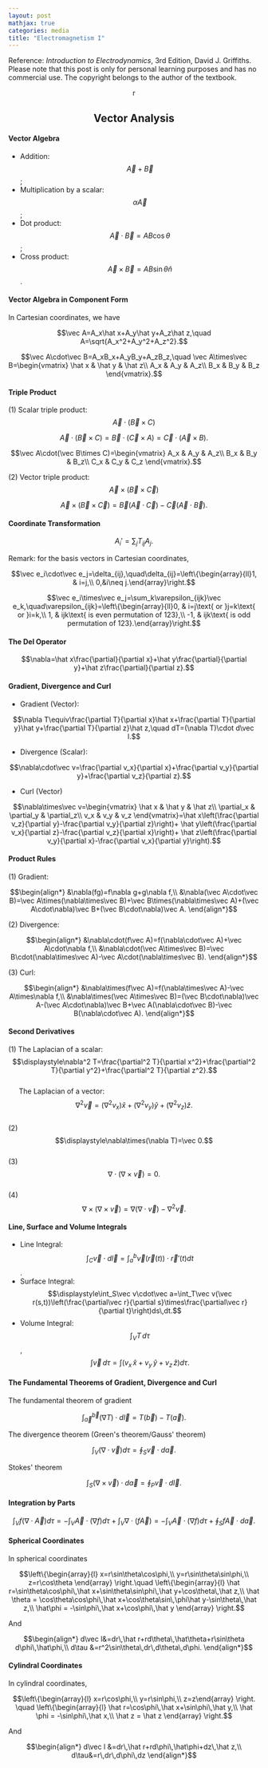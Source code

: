 ```yaml
---
layout: post
mathjax: true
categories: media
title: "Electromagnetism I"
---
```


Reference: *Introduction to Electrodynamics*, 3rd Edition, David J. Griffiths. Please note that this post is only for personal learning purposes and has no commercial use. The copyright belongs to the author of the textbook.  

$$\mathsf{r}$$

## <center>Vector Analysis</center>
#### Vector Algebra
* Addition: $$\vec A+ \vec B$$;
* Multiplication by a scalar: $$\alpha\vec A$$;
* Dot product: $$\vec A\cdot \vec B=AB\cos\theta$$;
* Cross product: $$\vec A\times \vec B=AB\sin\theta\hat{n}$$.

#### Vector Algebra in Component Form
In Cartesian coordinates, we have

$$\vec A=A_x\hat x+A_y\hat y+A_z\hat z,\quad A=\sqrt{A_x^2+A_y^2+A_z^2}.$$

$$\vec A\cdot\vec B=A_xB_x+A_yB_y+A_zB_z,\quad \vec A\times\vec B=\begin{vmatrix}
\hat x & \hat y & \hat z\\
A_x & A_y & A_z\\
B_x & B_y & B_z
\end{vmatrix}.$$

#### Triple Product
(1) Scalar triple product: $$\vec A\cdot(\vec B\times C)$$

$$\vec A\cdot(\vec B\times C)=\vec B\cdot(\vec C\times A)=\vec C\cdot(\vec A\times B).$$

$$\vec A\cdot(\vec B\times C)=\begin{vmatrix}
A_x & A_y & A_z\\
B_x & B_y & B_z\\
C_x & C_y & C_z
\end{vmatrix}.$$

(2) Vector triple product: $$\vec A\times(\vec B\times\vec C)$$

$$\vec A\times(\vec B\times\vec C)=\vec B(\vec A\cdot\vec C)-\vec C(\vec A\cdot\vec B).$$

#### Coordinate Transformation

$$A_i'=\sum_jT_{ij}A_j.$$

Remark: for the basis vectors in Cartesian coordinates, 

$$\vec e_i\cdot\vec e_j=\delta_{ij},\quad\delta_{ij}=\left\{\begin{array}{ll}1, & i=j,\\ 0,&i\neq j.\end{array}\right.$$

$$\vec e_i\times\vec e_j=\sum_k\varepsilon_{ijk}\vec e_k,\quad\varepsilon_{ijk}=\left\{\begin{array}{ll}0, & i=j\text{ or }j=k\text{ or }i=k,\\
1, & ijk\text{ is even permutation of 123},\\
-1, & ijk\text{ is odd permutation of 123}.\end{array}\right.$$

#### The Del Operator

$$\nabla=\hat x\frac{\partial}{\partial x}+\hat y\frac{\partial}{\partial y}+\hat z\frac{\partial}{\partial z}.$$

#### Gradient, Divergence and Curl
* Gradient (Vector):

$$\nabla T\equiv\frac{\partial T}{\partial x}\hat x+\frac{\partial T}{\partial y}\hat y+\frac{\partial T}{\partial z}\hat z,\quad dT=(\nabla T)\cdot d\vec l.$$

* Divergence (Scalar):

$$\nabla\cdot\vec v=\frac{\partial v_x}{\partial x}+\frac{\partial v_y}{\partial y}+\frac{\partial v_z}{\partial z}.$$

* Curl (Vector)

$$\nabla\times\vec v=\begin{vmatrix}
\hat x & \hat y & \hat z\\
\partial_x & \partial_y & \partial_z\\
v_x & v_y & v_z
\end{vmatrix}=\hat x\left(\frac{\partial v_z}{\partial y}-\frac{\partial v_y}{\partial z}\right)+
\hat y\left(\frac{\partial v_x}{\partial z}-\frac{\partial v_z}{\partial x}\right)+
\hat z\left(\frac{\partial v_y}{\partial x}-\frac{\partial v_x}{\partial y}\right).$$

#### Product Rules
(1) Gradient:

$$\begin{align*}
&\nabla(fg)=f\nabla g+g\nabla f,\\
&\nabla(\vec A\cdot\vec B)=\vec A\times(\nabla\times\vec B)+\vec B\times(\nabla\times\vec A)+(\vec A\cdot\nabla)\vec B+(\vec B\cdot\nabla)\vec A.
\end{align*}$$

(2) Divergence:

$$\begin{align*}
&\nabla\cdot(f\vec A)=f(\nabla\cdot\vec A)+\vec A\cdot\nabla f,\\
&\nabla\cdot(\vec A\times\vec B)=\vec B\cdot(\nabla\times\vec A)-\vec A\cdot(\nabla\times\vec B).
\end{align*}$$

(3) Curl:

$$\begin{align*}
&\nabla\times(f\vec A)=f(\nabla\times\vec A)-\vec A\times\nabla f,\\
&\nabla\times(\vec A\times\vec B)=(\vec B\cdot\nabla)\vec A-(\vec A\cdot\nabla)\vec B+\vec A(\nabla\cdot\vec B)-\vec B(\nabla\cdot\vec A).
\end{align*}$$

#### Second Derivatives
(1) The Laplacian of a scalar: $$\displaystyle\nabla^2 T=\frac{\partial^2 T}{\partial x^2}+\frac{\partial^2 T}{\partial y^2}+\frac{\partial^2 T}{\partial z^2}.$$    
&ensp;&emsp;The Laplacian of a vector: $$\displaystyle\nabla^2\vec v=(\nabla^2v_x)\hat x+(\nabla^2v_y)\hat y+(\nabla^2v_z)\hat z.$$     
(2)&emsp;$$\displaystyle\nabla\times(\nabla T)=\vec 0.$$    
(3)&emsp;$$\displaystyle\nabla\cdot(\nabla\times\vec v)=0.$$     
(4)&emsp;$$\displaystyle\nabla\times(\nabla\times\vec v)=\nabla(\nabla\cdot\vec v)-\nabla^2\vec v.$$

#### Line, Surface and Volume Integrals
* Line Integral: $$\displaystyle\int_C\vec v\cdot d\vec l=\int_a^b\vec v(\vec r(t))\cdot\vec r'(t)dt$$. 
* Surface Integral: $$\displaystyle\int_S\vec v\cdot\vec a=\int_T\vec v(\vec r(s,t))\left(\frac{\partial\vec r}{\partial s}\times\frac{\partial\vec r}{\partial t}\right)ds\,dt.$$
* Volume Integral: $$\displaystyle\int_V T\,d\tau$$, $$\displaystyle\int\vec v\,d\tau=\int(v_x\,\hat x+v_y\,\hat y+v_z\,\hat z)d\tau.$$

#### The Fundamental Theorems of Gradient, Divergence and Curl
The fundamental theorem of gradient

$$\int_{\vec a}^{\vec b}(\nabla T)\cdot d\vec l=T(\vec b)-T(\vec a).$$

The divergence theorem (Green's theorem/Gauss' theorem)

$$\int_V (\nabla\cdot\vec v)d\tau=\oint_S\vec v\cdot d\vec a.$$

Stokes' theorem

$$\int_S(\nabla\times\vec v)\cdot d\vec a=\oint_P\vec v\cdot d\vec l.$$

#### Integration by Parts

$$\int_V f(\nabla\cdot\vec A)d\tau=-\int_V \vec A\cdot(\nabla f)d\tau+\int_V\nabla\cdot(f\vec A)=-\int_V \vec A\cdot(\nabla f)d\tau+\oint_S f\vec A\cdot d\vec a.$$

#### Spherical Coordinates
In spherical coordinates

$$\left\{\begin{array}{l}
x=r\sin\theta\cos\phi,\\
y=r\sin\theta\sin\phi,\\
z=r\cos\theta
\end{array}
\right.\quad
\left\{\begin{array}{l}
\hat r=\sin\theta\cos\phi\,\hat x+\sin\theta\sin\phi\,\hat y+\cos\theta\,\hat z,\\
\hat \theta = \cos\theta\cos\phi\,\hat x+\cos\theta\sin\,\phi\hat y-\sin\theta\,\hat z,\\
\hat\phi = -\sin\phi\,\hat x+\cos\phi\,\hat y
\end{array}
\right.$$

And

$$\begin{align*}
d\vec l&=dr\,\hat r+rd\theta\,\hat\theta+r\sin\theta d\phi\,\hat\phi,\\
d\tau &=r^2\sin\theta\,dr\,d\theta\,d\phi.
\end{align*}$$

#### Cylindral Coordinates
In cylindral coordinates, 

$$\left\{\begin{array}{l}
x=r\cos\phi,\\
y=r\sin\phi,\\
z=z\end{array}
\right.
\quad
\left\{\begin{array}{l}
\hat r=\cos\phi\,\hat x+\sin\phi\,\hat y,\\
\hat \phi = -\sin\phi\,\hat x,\\
\hat z = \hat z
\end{array}
\right.$$

And

$$\begin{align*}
d\vec l &=dr\,\hat r+rd\phi\,\hat\phi+dz\,\hat z,\\
d\tau&=r\,dr\,d\phi\,dz
\end{align*}$$
